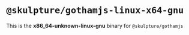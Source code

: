 # `@skulpture/gothamjs-linux-x64-gnu`

This is the **x86_64-unknown-linux-gnu** binary for `@skulpture/gothamjs`
